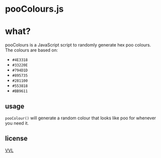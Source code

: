 # pooColours.js

# what?

pooColours is a JavaScript script to randomly generate hex poo colours. The colours are based on:

* `#4E3318`
* `#33220E`
* `#794D1D`
* `#895735`
* `#281100`
* `#553818`
* `#BB9611`

## usage

`pooColour()` will generate a random colour that looks like poo for whenever you need it.

## license

[VVL](https://github.com/bullgit/VVL/blob/master/VVL.md)
